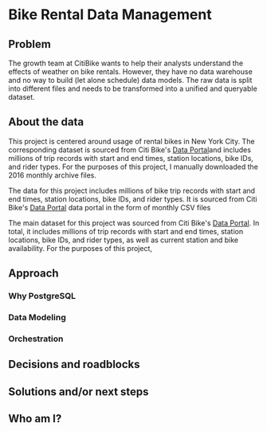 # Bike Rental Data Management
## Problem
The growth team at CitiBike wants to help their analysts understand the effects of weather on bike rentals.
However, they have no data warehouse and no way to build (let alone schedule) data models.
The raw data is split into different files and needs to be transformed into a unified and queryable dataset.

## About the data
This project is centered around usage of rental bikes in New York City. The corresponding dataset is sourced from
Citi Bike's [Data Portal](https://citibikenyc.com/system-data)and includes millions of trip records with start and end times, station locations, bike IDs, and rider types.
For the purposes of this project, I manually downloaded the 2016 monthly archive files.

The data for this project includes millions of bike trip records with start and end times, station locations, bike IDs,
and rider types. It is sourced from Citi Bike's [Data Portal](https://citibikenyc.com/system-data) data portal in
the form of monthly CSV files

The main dataset for this project was sourced from Citi Bike's [Data Portal](https://citibikenyc.com/system-data).
In total, it includes millions of trip records with start and end times, station locations, bike IDs, and rider types,
as well as current station and bike availability. For the purposes of this project, 

## Approach
### Why PostgreSQL
### Data Modeling
### Orchestration

## Decisions and roadblocks

## Solutions and/or next steps


## Who am I?
